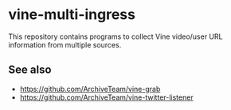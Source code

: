 # vine-multi-ingress

This repository contains programs to collect Vine video/user URL information
from multiple sources.

## See also

- https://github.com/ArchiveTeam/vine-grab
- https://github.com/ArchiveTeam/vine-twitter-listener
